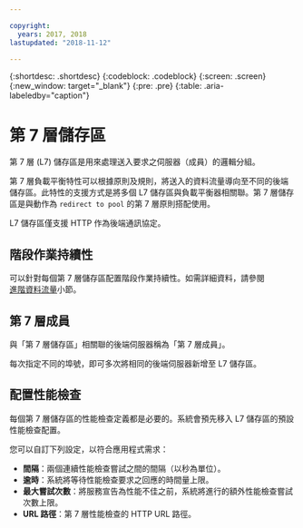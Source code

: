 ```yaml
---

copyright:
  years: 2017, 2018
lastupdated: "2018-11-12"

---
```


{:shortdesc: .shortdesc}
{:codeblock: .codeblock}
{:screen: .screen}
{:new_window: target="_blank"}
{:pre: .pre}
{:table: .aria-labeledby="caption"}

# 第 7 層儲存區
第 7 層 (L7) 儲存區是用來處理送入要求之伺服器（成員）的邏輯分組。

第 7 層負載平衡特性可以根據原則及規則，將送入的資料流量導向至不同的後端儲存區。此特性的支援方式是將多個 L7 儲存區與負載平衡器相關聯。第 7 層儲存區是與動作為 `redirect to pool` 的第 7 層原則搭配使用。

L7 儲存區僅支援 HTTP 作為後端通訊協定。

## 階段作業持續性
可以針對每個第 7 層儲存區配置階段作業持續性。如需詳細資料，請參閱  
[進階資料流量](advanced-traffic.html)小節。

## 第 7 層成員

與「第 7 層儲存區」相關聯的後端伺服器稱為「第 7 層成員」。

每次指定不同的埠號，即可多次將相同的後端伺服器新增至 L7 儲存區。

## 配置性能檢查
每個第 7 層儲存區的性能檢查定義都是必要的。系統會預先移入 L7 儲存區的預設性能檢查配置。

您可以自訂下列設定，以符合應用程式需求：

 * **間隔**：兩個連續性能檢查嘗試之間的間隔（以秒為單位）。
 * **逾時**：系統將等待性能檢查要求之回應的時間量上限。
 * **最大嘗試次數**：將服務宣告為性能不佳之前，系統將進行的額外性能檢查嘗試次數上限。
 * **URL 路徑**：第 7 層性能檢查的 HTTP URL 路徑。
